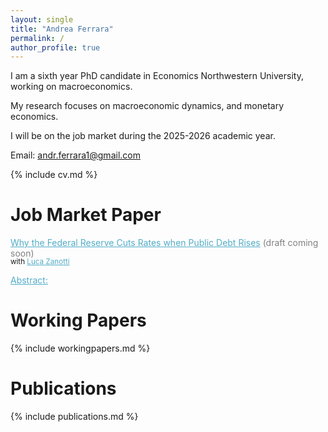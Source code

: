 ```yaml
---
layout: single
title: "Andrea Ferrara"
permalink: /
author_profile: true
---
```

<style>
  details { margin-top: -1.5em; /* space between title and Abstract link */ 
           margin-bottom: 1.5em; /* space after Abstract section */ }
details summary::-webkit-details-marker { display:none; }
details summary { list-style: none; }
small { display:block; margin:0 0 0.1em 0 !important; line-height:0; }
</style>

I am a sixth year PhD candidate in Economics Northwestern University, working on macroeconomics.  

My research focuses on macroeconomic dynamics, and monetary economics.

I will be on the job market during the 2025-2026 academic year.

Email: andr.ferrara1@gmail.com

{% include cv.md %}

# Job Market Paper
<span class="archive__item-title" style="color:#52ADC8; text-decoration:underline;">Why the Federal Reserve Cuts Rates when Public Debt Rises</span> <span style="color:gray;">(draft coming soon)</span><br>
<small style="display:block; margin:0 0 0.1em 0; line-height:1;">with <span class="archive__item-title" style="color:#52ADC8; text-decoration:underline;">Luca Zanotti</span></small>
<details style="margin-top:0;">
  <summary><span style="color:#52ADC8; text-decoration:underline; cursor:pointer;">Abstract:</span></summary>
  We document a new empirical fact: when the U.S. public debt-to-GDP ratio rises, the Federal Reserve tends to lower its policy rate, conditional on inflation and output. To explain this pattern, we develop and estimate a New-Keynesian model with shocks to the household's demand for public debt. These shocks generate a negative comovement between public debt and the natural rate of interest, defined as the real rate that would prevail in the flexible-price economy. Assuming that the Fed adjusts its policy rate in line with the natural rate, this mechanism rationalizes the negative relation between debt and the policy rate. We show that these shocks are a key driver of business-cycle fluctuations and that policy rules responding to the natural rate reduce the volatility of inflation and output relative to standard rules. Complementing this analysis, we construct a debt-informed measure of the natural rate using a time-varying parameter vector autoregression model. Once this measure is included in the policy rule, an increase in the debt-to-GDP ratio no longer reduces the federal funds rate, consistent with the mechanism highlighted by the model.   
</details>

# Working Papers
{% include workingpapers.md %}  

# Publications
{% include publications.md %}
